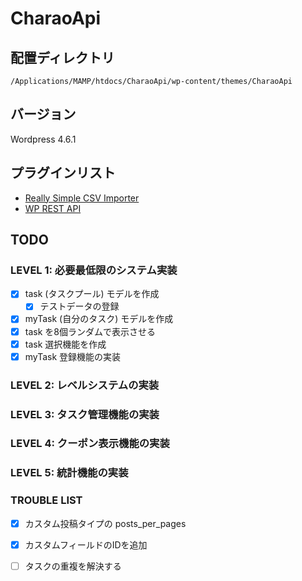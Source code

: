 CharaoApi
===

## 配置ディレクトリ

`/Applications/MAMP/htdocs/CharaoApi/wp-content/themes/CharaoApi`

## バージョン

Wordpress 4.6.1

## プラグインリスト

- [Really Simple CSV Importer](https://wordpress.org/plugins/really-simple-csv-importer/)
- [WP REST API](https://wordpress.org/plugins/rest-api/)

## TODO

### LEVEL 1: 必要最低限のシステム実装

- [x] task (タスクプール) モデルを作成
  - [x] テストデータの登録
- [x] myTask (自分のタスク) モデルを作成
- [x] task を8個ランダムで表示させる
- [x] task 選択機能を作成
- [x] myTask 登録機能の実装

### LEVEL 2: レベルシステムの実装

### LEVEL 3: タスク管理機能の実装

### LEVEL 4: クーポン表示機能の実装

### LEVEL 5: 統計機能の実装

### TROUBLE LIST

- [x] カスタム投稿タイプの posts\_per\_pages
- [x] カスタムフィールドのIDを追加
- [ ] タスクの重複を解決する


